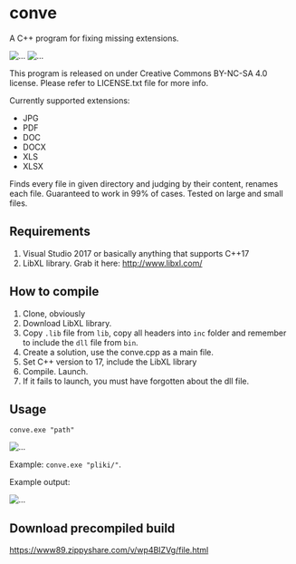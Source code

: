 # conve
A C++ program for fixing missing extensions.

![...](https://img.shields.io/badge/license-CC%20BY--NC--SA%204.0-lightgrey.svg)
![...](https://img.shields.io/github/followers/kaitek666.svg?label=Follow&style=social)

This program is released on under Creative Commons BY-NC-SA 4.0 license. Please refer to LICENSE.txt file for more info.

Currently supported extensions:
* JPG
* PDF
* DOC
* DOCX
* XLS
* XLSX

Finds every file in given directory and judging by their content, renames each file. Guaranteed to work in 99% of cases. Tested on large and small files.

## Requirements
1. Visual Studio 2017 or basically anything that supports C++17
2. LibXL library. Grab it here: http://www.libxl.com/


## How to compile
1. Clone, obviously
2. Download LibXL library.
3. Copy `.lib` file from `lib`, copy all headers into `inc` folder and remember to include the `dll` file from `bin`.
4. Create a solution, use the conve.cpp as a main file.
5. Set C++ version to 17, include the LibXL library
6. Compile. Launch.
7. If it fails to launch, you must have forgotten about the dll file.

## Usage
`conve.exe "path"`

![...](https://i.imgur.com/yd6LXs0.png)

Example: `conve.exe "pliki/"`.

Example output:

![...](https://i.imgur.com/tVIk7S0.png)


## Download precompiled build
https://www89.zippyshare.com/v/wp4BIZVg/file.html
